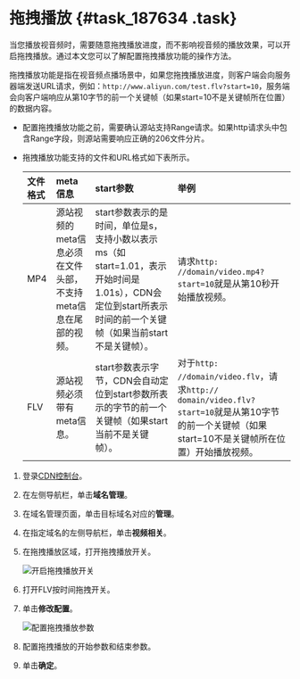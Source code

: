 # 拖拽播放 {#task_187634 .task}

当您播放视音频时，需要随意拖拽播放进度，而不影响视音频的播放效果，可以开启拖拽播放。通过本文您可以了解配置拖拽播放功能的操作方法。

拖拽播放功能是指在视音频点播场景中，如果您拖拽播放进度，则客户端会向服务器端发送URL请求，例如：`http://www.aliyun.com/test.flv?start=10`，服务端会向客户端响应从第10字节的前一个关键帧（如果start=10不是关键帧所在位置）的数据内容。

-   配置拖拽播放功能之前，需要确认源站支持Range请求。如果http请求头中包含Range字段，则源站需要响应正确的206文件分片。
-   拖拽播放功能支持的文件和URL格式如下表所示。

    |文件格式|meta信息|start参数|举例|
    |:---|:-----|:------|:-|
    |MP4|源站视频的meta信息必须在文件头部，不支持meta信息在尾部的视频。|start参数表示的是时间，单位是s，支持小数以表示ms（如start=1.01，表示开始时间是1.01s），CDN会定位到start所表示时间的前一个关键帧（如果当前start不是关键帧）。|请求`http: //domain/video.mp4?start=10`就是从第10秒开始播放视频。|
    |FLV|源站视频必须带有meta信息。|start参数表示字节，CDN会自动定位到start参数所表示的字节的前一个关键帧（如果start当前不是关键帧）。|对于`http: //domain/video.flv`，请求`http:// domain/video.flv?start=10`就是从第10字节的前一个关键帧（如果start=10不是关键帧所在位置）开始播放视频。|


1.  登录[CDN控制台](https://cdn.console.aliyun.com)。
2.  在左侧导航栏，单击**域名管理**。
3.  在域名管理页面，单击目标域名对应的**管理**。
4.  在指定域名的左侧导航栏，单击**视频相关**。
5.  在拖拽播放区域，打开拖拽播放开关。 

    ![开启拖拽播放开关](http://static-aliyun-doc.oss-cn-hangzhou.aliyuncs.com/assets/img/5156/156715436455223_zh-CN.png)

6.  打开FLV按时间拖拽开关。
7.  单击**修改配置**。 

    ![配置拖拽播放参数](http://static-aliyun-doc.oss-cn-hangzhou.aliyuncs.com/assets/img/5156/156715436555249_zh-CN.png)

8.  配置拖拽播放的开始参数和结束参数。
9.  单击**确定**。

